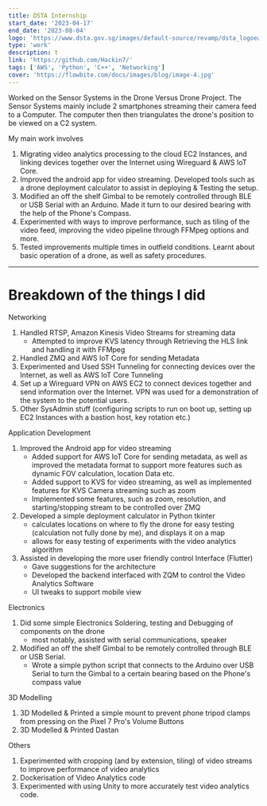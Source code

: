 ```yaml
---
title: DSTA Internship
start_date: '2023-04-17'
end_date: '2023-08-04'
logo: 'https://www.dsta.gov.sg/images/default-source/revamp/dsta_logoea8a31700a1d6b0c895eff0000f6c7a3.svg?sfvrsn=1f975adf_2'
type: 'work'
description: t
link: 'https://github.com/Hackin7/'
tags: ['AWS', 'Python', 'C++', 'Networking']
cover: 'https://flowbite.com/docs/images/blog/image-4.jpg'
---
```


Worked on the Sensor Systems in the Drone Versus Drone Project. The Sensor Systems mainly include 2 smartphones streaming their camera feed to a Computer. The computer then then triangulates the drone's position to be viewed on a C2 system. 

My main work involves 

1. Migrating video analytics processing to the cloud EC2 Instances, and linking devices together over the Internet using Wireguard & AWS IoT Core.  
2.  Improved the android app for video streaming. Developed tools such as a drone deployment calculator to assist in deploying & Testing the setup. 
3. Modified an off the shelf Gimbal to be remotely controlled through BLE or USB Serial with an Arduino. Made it turn to our desired bearing with the help of the Phone's Compass. 
4. Experimented with ways to improve performance, such as tiling of the video feed, improving the video pipeline through FFMpeg options and more. 
5. Tested improvements multiple times in outfield conditions. Learnt about basic operation of a drone, as well as safety procedures. 

----------------------------------

# Breakdown of the things I did

Networking

1. Handled RTSP, Amazon Kinesis Video Streams for streaming data
    - Attempted to improve KVS latency through Retrieving the HLS link and handling it with FFMpeg 
2. Handled ZMQ and AWS IoT Core for sending Metadata
3. Experimented and Used SSH Tunneling for connecting devices over the Internet, as well as AWS IoT Core Tunneling 
4. Set up a Wireguard VPN on AWS EC2 to connect devices together and send information over the Internet. VPN was used for a demonstration of the system to the potential users. 
5. Other SysAdmin stuff (configuring scripts to run on boot up, setting up EC2 Instances with a bastion host, key rotation etc.) 

Application Development

1. Improved the Android app for video streaming 
    - Added support for AWS IoT Core for sending metadata, as well as improved the metadata format to support more features such as dynamic FOV calculation, location Data etc. 
    - Added support to KVS for video streaming, as well as implemented features for KVS Camera streaming such as zoom
    - Implemented some features, such as zoom, resolution, and starting/stopping stream to be controlled over ZMQ
2. Developed a simple deployment calculator in Python tkinter
    - calculates locations on where to fly the drone for easy testing (calculation not fully done by me), and displays it on a map
    - allows for easy testing of experiments with the video analytics algorithm
3. Assisted in developing the more user friendly control Interface (Flutter) 
    - Gave suggestions for the architecture
    - Developed the backend interfaced with ZQM to control the Video Analytics Software
    - UI tweaks to support mobile view

Electronics

1. Did some simple Electronics Soldering, testing and Debugging of components on the drone
    - most notably, assisted with serial communications, speaker
2. Modified an off the shelf Gimbal to be remotely controlled through BLE or USB Serial. 
    - Wrote a simple python script that connects to the Arduino over USB Serial to turn the Gimbal to a certain bearing based on the Phone's compass value 

3D Modelling

1. 3D Modelled & Printed a simple mount to prevent phone tripod clamps from pressing on the Pixel 7 Pro's Volume Buttons
2. 3D Modelled & Printed Dastan

Others

1. Experimented with cropping (and by extension, tiling) of video streams to improve performance of video analytics
2. Dockerisation of Video Analytics code
3. Experimented with using Unity to more accurately test video analytics code. 

